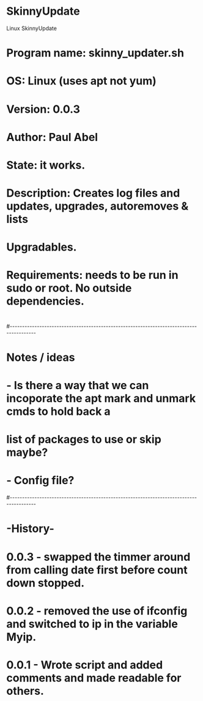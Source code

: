 # SkinnyUpdate
Linux SkinnyUpdate

# ############################################################################
# Program name: skinny_updater.sh
# OS: Linux (uses apt not yum)
# Version: 0.0.3
# Author: Paul Abel
# State: it works.
# Description: Creates log files and updates, upgrades, autoremoves & lists
# Upgradables.
#
# Requirements: needs to be run in sudo or root.  No outside dependencies.
# ############################################################################
#----------------------------------------------------------------------------------------
# Notes / ideas

# - Is there a way that we can incoporate the apt mark and unmark cmds to hold back a
#   list of packages to use or skip maybe?
# - Config file?
 
#----------------------------------------------------------------------------------------
# -History-
# 0.0.3 - swapped the timmer around from calling date first before count down stopped.
# 0.0.2 - removed the use of ifconfig and switched to ip in the variable Myip.
# 0.0.1 - Wrote script and added comments and made readable for others.

